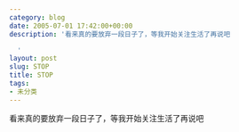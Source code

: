 ```yaml
---
category: blog
date: 2005-07-01 17:42:00+00:00
description: '看来真的要放弃一段日子了，等我开始关注生活了再说吧

  '
layout: post
slug: STOP
title: STOP
tags:
- 未分类
---
```


看来真的要放弃一段日子了，等我开始关注生活了再说吧
